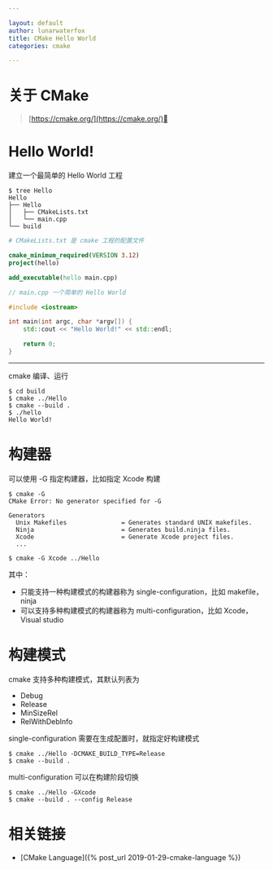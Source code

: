 ```yaml
---

layout: default
author: lunarwaterfox
title: CMake Hello World
categories: cmake

---
```


# 关于 CMake 
> [https://cmake.org/](https://cmake.org/)

# Hello World!

建立一个最简单的 Hello World 工程

```console
$ tree Hello
Hello
├── Hello
│   ├── CMakeLists.txt
│   └── main.cpp
└── build
```

```cmake
# CMakeLists.txt 是 cmake 工程的配置文件

cmake_minimum_required(VERSION 3.12)
project(hello)

add_executable(hello main.cpp)
```

```cpp
// main.cpp 一个简单的 Hello World

#include <iostream>

int main(int argc, char *argv[]) {
    std::cout << "Hello World!" << std::endl;

    return 0;
}
```
---

cmake 编译、运行

```console
$ cd build
$ cmake ../Hello
$ cmake --build .
$ ./hello
Hello World!
```

# 构建器
可以使用 -G 指定构建器，比如指定 Xcode 构建

```console
$ cmake -G
CMake Error: No generator specified for -G

Generators
  Unix Makefiles               = Generates standard UNIX makefiles.
  Ninja                        = Generates build.ninja files.
  Xcode                        = Generate Xcode project files.
  ...

$ cmake -G Xcode ../Hello
```

其中：

- 只能支持一种构建模式的构建器称为 single-configuration，比如 makefile，ninja
- 可以支持多种构建模式的构建器称为 multi-configuration，比如 Xcode，Visual studio

# 构建模式
cmake  支持多种构建模式，其默认列表为

- Debug
- Release
- MinSizeRel
- RelWithDebInfo

single-configuration 需要在生成配置时，就指定好构建模式

```console
$ cmake ../Hello -DCMAKE_BUILD_TYPE=Release
$ cmake --build .
```

multi-configuration 可以在构建阶段切换

```console
$ cmake ../Hello -GXcode
$ cmake --build . --config Release
```

# 相关链接
- [CMake Language]({% post_url 2019-01-29-cmake-language %})


